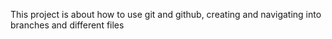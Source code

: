 This project is about how to use git and github, creating and navigating into branches and different files
